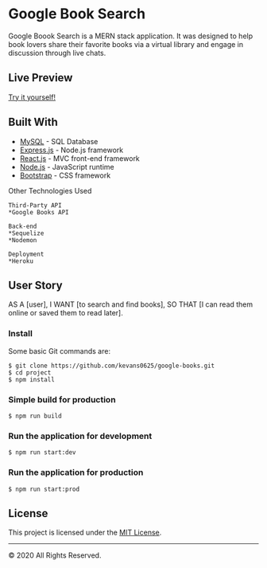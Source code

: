 # Google Book Search

Google Boook Search is a MERN stack application. It was designed to help book lovers share their favorite books via a virtual library and engage in discussion through live chats. 

## Live Preview
[Try it yourself!](https://evening-eyrie-42464.herokuapp.com/) 

## Built With

* [MySQL](https://www.mysql.com/) - SQL Database
* [Express.js](https://expressjs.com/) - Node.js framework
* [React.js](https://reactjs.org/) - MVC front-end framework 
* [Node.js](https://nodejs.org/en/) - JavaScript runtime
* [Bootstrap](https://bootstap.com/) - CSS framework

Other Technologies Used
    
    Third-Party API 
    *Google Books API
    
    Back-end
    *Sequelize
    *Nodemon

    Deployment
    *Heroku


## User Story

AS A [user], 
I WANT [to search and find books],
SO THAT [I can read them online or saved them to read later].

### Install

Some basic Git commands are:

```
$ git clone https://github.com/kevans0625/google-books.git
$ cd project
$ npm install

```


### Simple build for production

```
$ npm run build

```

### Run the application for development

```
$ npm run start:dev

```

### Run the application for production

```
$ npm run start:prod

```

## License
This project is licensed under the [MIT License](https://www.mit.edu/~amini/LICENSE.md).


- - -
© 2020  All Rights Reserved.


